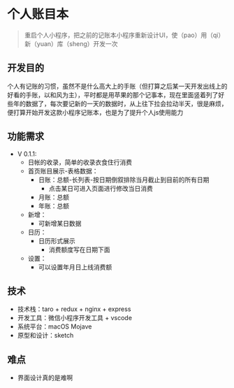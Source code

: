 # 个人账目本

> 重启个人小程序，把之前的记账本小程序重新设计UI，使（pao）用（qi）新（yuan）库（sheng）开发一次

## 开发目的

个人有记账的习惯，虽然不是什么高大上的手账（但打算之后某一天开发出线上的好看的手账，以和风为主），平时都是用苹果的那个记事本，现在里面竖着列了好些年的数据了，每次要记新的一天的数据时，从上往下拉会拉动半天，很是麻烦，便打算开始开发这款小程序记账本，也是为了提升个人js使用能力

## 功能需求

+ V 0.1.1:
  + 日帐的收录，简单的收录衣食住行消费
  + 首页账目展示-表格数据：
    + 日账：总额-长列表-按日期倒叙排除当月截止到目前的所有日期
      + 点击某日可进入页面进行修改当日消费
    + 月账：总额
    + 年账：总额
  + 新增：
    + 可新增某日数据
  + 日历：
    + 日历形式展示
      + 消费额度写在日期下面
  + 设置：
    + 可以设置年月日上线消费额

## 技术

+ 技术栈：taro + redux + nginx + express
+ 开发工具：微信小程序开发工具 + vscode
+ 系统平台：macOS Mojave
+ 原型和设计：sketch

## 难点

+ 界面设计真的是难啊
